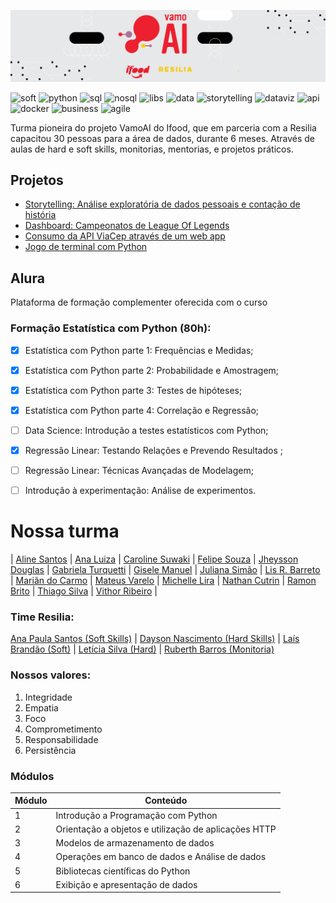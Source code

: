 ![Capa](capa.jpeg)

![soft](https://img.shields.io/badge/-Soft_Skills-000?&style=flat-square)
![python](https://img.shields.io/badge/-Python-000?&style=flat-square)
![sql](https://img.shields.io/badge/-SQL-000?&style=flat-square)
![nosql](https://img.shields.io/badge/-NoSQL-000?&style=flat-square)
![libs](https://img.shields.io/badge/-Scientific_Librarys-000?&style=flat-square)
![data](https://img.shields.io/badge/-Data_Analysis-000?&style=flat-square)
![storytelling](https://img.shields.io/badge/-Storytelling-000?&style=flat-square)
![dataviz](https://img.shields.io/badge/-DataViz-000?&style=flat-square)
![api](https://img.shields.io/badge/-API's-000?&style=flat-square)
![docker](https://img.shields.io/badge/-Docker-000?&style=flat-square)
![business](https://img.shields.io/badge/-Business-000?&style=flat-square)
![agile](https://img.shields.io/badge/-Agile_Development-000?&style=flat-square)

Turma pioneira do projeto VamoAI do Ifood, que em parceria com a Resilia capacitou 30 pessoas para a área de dados, durante 6 meses. Através de aulas de hard e soft skills, monitorias, mentorias, e projetos práticos. 

## Projetos
- [Storytelling: Análise exploratória de dados pessoais e contação de história](https://github.com/serenozin/self_data_storytelling_case)
- [Dashboard: Campeonatos de League Of Legends](https://github.com/serenozin/DataVizu_VamoAI)
- [Consumo da API ViaCep através de um web app](https://github.com/serenozin/ViaCep-vamoAI)
- [Jogo de terminal com Python](https://serenozin.github.io/JogoResilia/)


## Alura
Plataforma de formação complementer oferecida com o curso

### Formação Estatística com Python (80h):

- [x] Estatística com Python parte 1: Frequências e Medidas;
- [x] Estatística com Python parte 2: Probabilidade e Amostragem;
- [x] Estatística com Python parte 3: Testes de hipóteses;
- [x] Estatística com Python parte 4: Correlação e Regressão;
- [ ] Data Science: Introdução a testes estatísticos com Python;
- [x] Regressão Linear: Testando Relações e Prevendo Resultados ;
- [ ] Regressão Linear: Técnicas Avançadas de Modelagem;
- [ ] Introdução à experimentação: Análise de experimentos.


# Nossa turma

| [Aline Santos](https://github.com/AlinesantosCS) | [Ana Luiza](https://github.com/soaresana) | [Caroline Suwaki](https://github.com/csuwaki) | [Felipe Souza](https://github.com/Felisouza) | [Jheysson Douglas](https://github.com/JheyssonDouglas) | [Gabriela Turquetti](https://github.com/turquetti) | [Gisele Manuel](https://github.com/giselemanuel) | [Juliana Simão](https://github.com/Julianajjss) | [Lis R. Barreto](https://github.com/lis-r-barreto) | [Mariãn do Carmo](https://github.com/mariandocarmo) | [Mateus Varelo](https://github.com/mateusvarelo) | [Michelle Lira](https://github.com/michelle-lira) | [Nathan Cutrin](https://github.com/nathan-cutrin) | [Ramon Brito](https://github.com/ramonbrito1995) | [Thiago Silva](https://github.com/tsffarias) | [Vithor Ribeiro](https://github.com/Vithork) | 


### Time Resilia:

[Ana Paula Santos (Soft Skills)](https://www.linkedin.com/in/santosanapaula/) | [Dayson Nascimento (Hard Skills)](https://www.linkedin.com/in/dayson-nascimento-6b0612ab/) |  [Laís Brandão (Soft)](https://www.linkedin.com/in/laisbrandaonunes/) | [Letícia Silva (Hard)](https://www.linkedin.com/in/leticiasilvar/) | [Ruberth Barros (Monitoria)](https://www.linkedin.com/in/ruberth/)

### Nossos valores:
1. Integridade
2. Empatia
3. Foco
4. Comprometimento
5. Responsabilidade
6. Persistência

### Módulos
| Módulo | Conteúdo |
| ------ | -------- | 
| 1 | Introdução a Programação com Python | 
| 2 | Orientação a objetos e utilização de aplicações HTTP |
| 3 | Modelos de armazenamento de dados | :heavy_check_mark: |
| 4 | Operações em banco de dados e Análise de dados | 
| 5 | Bibliotecas científicas do Python | 
| 6 | Exibição e apresentação de dados | 





